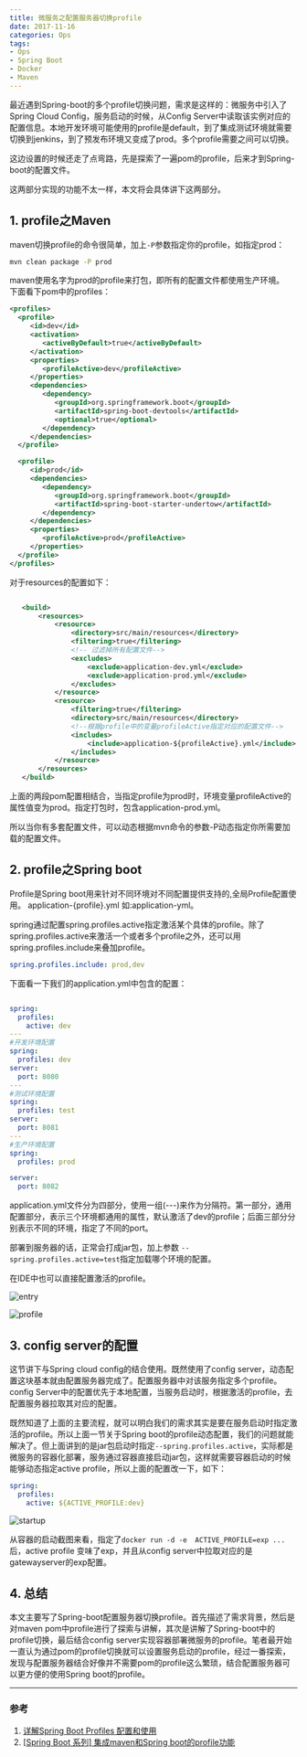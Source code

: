 ```yaml
---
title: 微服务之配置服务器切换profile
date: 2017-11-16
categories: Ops
tags:
- Ops
- Spring Boot
- Docker
- Maven
---
```

最近遇到Spring-boot的多个profile切换问题，需求是这样的：微服务中引入了Spring Cloud Config，服务启动的时候，从Config Server中读取该实例对应的配置信息。本地开发环境可能使用的profile是default，到了集成测试环境就需要切换到jenkins，到了预发布环境又变成了prod。多个profile需要之间可以切换。

这边设置的时候还走了点弯路，先是探索了一遍pom的profile，后来才到Spring-boot的配置文件。

这两部分实现的功能不太一样，本文将会具体讲下这两部分。

## 1. profile之Maven
 maven切换profile的命令很简单，加上`-P`参数指定你的profile，如指定prod：
 
 ```bash
 mvn clean package -P prod
 ```
 maven使用名字为prod的profile来打包，即所有的配置文件都使用生产环境。   
 下面看下pom中的profiles：
 
 ```xml
 <profiles>
   <profile>
      <id>dev</id>
      <activation>
         <activeByDefault>true</activeByDefault>
      </activation>
      <properties>
         <profileActive>dev</profileActive>
      </properties>
      <dependencies>
         <dependency>
            <groupId>org.springframework.boot</groupId>
            <artifactId>spring-boot-devtools</artifactId>
            <optional>true</optional>
         </dependency>
      </dependencies>
   </profile>

   <profile>
      <id>prod</id>
      <dependencies>
         <dependency>
            <groupId>org.springframework.boot</groupId>
            <artifactId>spring-boot-starter-undertow</artifactId>
         </dependency>
      </dependencies>
      <properties>
         <profileActive>prod</profileActive>
      </properties>
   </profile>
</profiles>
 ```
 
 对于resources的配置如下：
 
 ```xml
 
 	<build>
        <resources>
            <resource>
                <directory>src/main/resources</directory>
                <filtering>true</filtering>
                <!-- 过滤掉所有配置文件-->
                <excludes>
                    <exclude>application-dev.yml</exclude>
                    <exclude>application-prod.yml</exclude>
                </excludes>
            </resource>
            <resource>
                <filtering>true</filtering>
                <directory>src/main/resources</directory>
                <!--根据profile中的变量profileActive指定对应的配置文件-->
                <includes>
                    <include>application-${profileActive}.yml</include>
                </includes>
            </resource>
        </resources>
    </build>
 ```
 
 上面的两段pom配置相结合，当指定profile为prod时，环境变量profileActive的属性值变为prod。指定打包时，包含application-prod.yml。
 
 所以当你有多套配置文件，可以动态根据mvn命令的参数-P动态指定你所需要加载的配置文件。
 
## 2. profile之Spring boot

Profile是Spring boot用来针对不同环境对不同配置提供支持的,全局Profile配置使用。
application-{profile}.yml 如:application-yml。

spring通过配置spring.profiles.active指定激活某个具体的profile。除了spring.profiles.active来激活一个或者多个profile之外，还可以用spring.profiles.include来叠加profile。


```yml
spring.profiles.include: prod,dev
```
下面看一下我们的application.yml中包含的配置：

```yml

spring:
  profiles:
    active: dev
---
#开发环境配置
spring:
  profiles: dev
server:
  port: 8080
---
#测试环境配置
spring:
  profiles: test
server:
  port: 8081
---
#生产环境配置
spring:
  profiles: prod

server:
  port: 8082
```
application.yml文件分为四部分，使用一组(---)来作为分隔符。第一部分，通用配置部分，表示三个环境都通用的属性，默认激活了dev的profile；后面三部分分别表示不同的环境，指定了不同的port。

部署到服务器的话，正常会打成jar包，加上参数
`--spring.profiles.active=test`指定加载哪个环境的配置。

在IDE中也可以直接配置激活的profile。

![entry](http://ovcjgn2x0.bkt.clouddn.com/profile%E5%85%A5%E5%8F%A3.jpg "idea配置")

![profile](http://ovcjgn2x0.bkt.clouddn.com/configprofiles.jpg "idea配置profile")

## 3. config server的配置
这节讲下与Spring cloud config的结合使用。既然使用了config server，动态配置这块基本就由配置服务器完成了。配置服务器中对该服务指定多个profile。config Server中的配置优先于本地配置，当服务启动时，根据激活的profile，去配置服务器拉取其对应的配置。

既然知道了上面的主要流程，就可以明白我们的需求其实是要在服务启动时指定激活的profile。所以上面一节关于Spring boot的profile动态配置，我们的问题就能解决了。但上面讲到的是jar包启动时指定`--spring.profiles.active`，实际都是微服务的容器化部署，服务通过容器直接启动jar包，这样就需要容器启动的时候能够动态指定active profile，所以上面的配置改一下，如下：

```yml
spring:
  profiles:
    active: ${ACTIVE_PROFILE:dev}
```
![startup](http://ovcjgn2x0.bkt.clouddn.com/configstartup.jpg "容器启动截图")

从容器的启动截图来看，指定了`docker run -d -e  ACTIVE_PROFILE=exp ...`后，active profile 变味了exp，并且从config server中拉取对应的是gatewayserver的exp配置。

## 4. 总结
本文主要写了Spring-boot配置服务器切换profile。首先描述了需求背景，然后是对maven pom中profile进行了探索与讲解，其次是讲解了Spring-boot中的profile切换，最后结合config server实现容器部署微服务的profile。笔者最开始一直认为通过pom的profile切换就可以设置服务启动的profile，经过一番探索，发现与配置服务器结合好像并不需要pom的profile这么繁琐，结合配置服务器可以更方便的使用Spring boot的profile。


---
### 参考

1. [详解Spring Boot Profiles 配置和使用](http://www.jb51.net/article/115673.htm)
2. [[Spring Boot 系列] 集成maven和Spring boot的profile功能](http://blog.csdn.net/lihe2008125/article/details/50443491)
